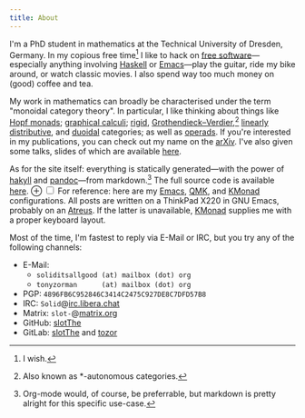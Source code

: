```yaml
---
title: About
---
```


I'm a PhD student in mathematics at the Technical University of Dresden, Germany.
In my copious free time[^1] I like to hack on [free software]—especially anything involving [Haskell] or [Emacs]—play the guitar, ride my bike around, or watch classic movies.
I also spend way too much money on (good) coffee and tea.

My work in mathematics can broadly be characterised under the term "monoidal category theory".
In particular, I like thinking about things like
[Hopf monads]; [graphical calculi]; [rigid], [Grothendieck–Verdier],[^3] [linearly distributive], and [duoidal] categories; as well as [operads].
If you're interested in my publications, you can check out my name on the [arXiv].
I've also given some talks, slides of which are available [here](./research.html).

As for the site itself: everything is statically generated—with the power of [hakyll] and [pandoc]—from markdown.[^2]
The full source code is available [here][site].
<label for="mn-configs" class="margin-toggle">&#8853;</label>
<input type="checkbox" id="mn-configs" class="margin-toggle"/>
<span class="marginnote-left">
  For reference: here are my
  [Emacs][cfg:emacs],
  [QMK][cfg:qmk],
  and [KMonad][cfg:layout]
  configurations.
</span>
All posts are written on a ThinkPad X220 in GNU Emacs, probably on an [Atreus][site:atreus].
If the latter is unavailable, [KMonad] supplies me with a proper keyboard layout.

Most of the time, I'm fastest to reply via E-Mail or IRC, but you try
any of the following channels:

+ E-Mail:
  + `soliditsallgood (at) mailbox (dot) org`
  + `tonyzorman      (at) mailbox (dot) org`
+ PGP: `4896FB6C952846C3414C2475C927DE8C7DFD57B8`
+ IRC: `Solid`@[irc.libera.chat](https://libera.chat/)
+ Matrix: `slot-`@[matrix.org](https://matrix.org/)
+ GitHub: [slotThe](https://github.com/slotThe)
+ GitLab: [slotThe](https://gitlab.com/slotThe) and [tozor](https://gitlab.com/tozor)

[Emacs]: https://www.gnu.org/software/emacs/
[Grothendieck–Verdier]: https://ncatlab.org/nlab/show/star-autonomous+category
[Haskell]: https://www.haskell.org/
[Hopf monads]: https://ncatlab.org/nlab/show/Hopf+monad
[KMonad]: https://github.com/kmonad/kmonad
[arXiv]: https://arxiv.org/a/zorman_t_1
[cfg:emacs]: https://gitlab.com/slotThe/dotfiles/-/tree/master/emacs/.config/emacs
[cfg:layout]: https://gitlab.com/slotThe/dotfiles/blob/master/kmonad/.config/kmonad/x220-slot-us-colemak-dh-z.kbd
[cfg:qmk]: https://github.com/slotThe/qmk_firmware/tree/keyboardio/atreus/slotThe/keyboards/keyboardio/atreus/keymaps/slotThe
[duoidal]: https://ncatlab.org/nlab/show/duoidal+category
[free software]: ./free-software.html
[graphical calculi]: https://ncatlab.org/nlab/show/string+diagram
[hakyll]: https://jaspervdj.be/hakyll/
[linearly distributive]: https://ncatlab.org/nlab/show/linearly+distributive+category
[operads]: https://ncatlab.org/nlab/show/string+diagram
[pandoc]: https://pandoc.org/
[rigid]: https://ncatlab.org/nlab/show/rigid+monoidal+category
[site:atreus]: https://tony-zorman.com/posts/atreus-review.html
[site]: https://github.com/slotThe/slotThe.github.io

[^1]: I wish.

[^2]: Org-mode would, of course, be preferrable, but markdown is pretty
      alright for this specific use-case.

[^3]: Also known as \*-autonomous categories.
